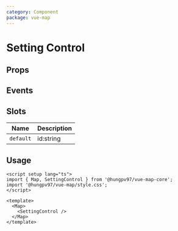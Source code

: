```yaml
---
category: Component
package: vue-map
---
```


# Setting Control

<FunctionInfo :frontmatter="$frontmatter" fn="SettingControl" />

## Props

<!--@include: ../ModuleContainer/props.md-->

## Events

## Slots

| Name      | Description |
| --------- | ----------- |
| `default` | id:string   |

## Usage

```vue
<script setup lang="ts">
import { Map, SettingControl } from '@hungpv97/vue-map-core';
import '@hungpv97/vue-map/style.css';
</script>

<template>
  <Map>
    <SettingControl />
  </Map>
</template>
```
